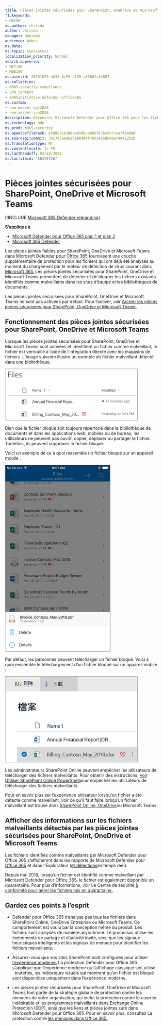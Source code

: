 ```yaml
---
title: Pièces jointes sécurisées pour SharePoint, OneDrive et Microsoft Teams
f1.keywords:
- NOCSH
ms.author: chrisda
author: chrisda
manager: dansimp
audience: Admin
ms.date: ''
ms.topic: conceptual
localization_priority: Normal
search.appverid:
- MET150
- MOE150
ms.assetid: 26261670-db33-4c53-b125-af0662c34607
ms.collection:
- M365-security-compliance
- SPO_Content
- m365initiative-defender-office365
ms.custom:
- seo-marvel-apr2020
- seo-marvel-jun2020
description: Découvrez Microsoft Defender pour Office 365 pour les fichiers dans SharePoint Online, OneDrive Entreprise et Microsoft Teams.
ms.technology: mdo
ms.prod: m365-security
ms.openlocfilehash: 640867cb38dab650bca990fe36c0b7cea7f6a0d8
ms.sourcegitcommit: 3dc795ea862b180484f76b3eb5d046e74041252b
ms.translationtype: MT
ms.contentlocale: fr-FR
ms.lasthandoff: 02/10/2021
ms.locfileid: "50175726"
---
```

# <a name="safe-attachments-for-sharepoint-onedrive-and-microsoft-teams"></a>Pièces jointes sécurisées pour SharePoint, OneDrive et Microsoft Teams

[!INCLUDE [Microsoft 365 Defender rebranding](../includes/microsoft-defender-for-office.md)]

**S’applique à**
- [Microsoft Defender pour Office 365 plan 1 et plan 2](https://go.microsoft.com/fwlink/?linkid=2148715)
- [Microsoft 365 Defender](https://go.microsoft.com/fwlink/?linkid=2118804)

Les pièces jointes fiables pour SharePoint, OneDrive et Microsoft Teams dans Microsoft Defender pour [Office 365](office-365-atp.md) fournissent une couche supplémentaire de protection pour les fichiers qui ont déjà été analysés au moment du chargement par le moteur de détection de virus courant dans [Microsoft 365.](virus-detection-in-spo.md) Les pièces jointes sécurisées pour SharePoint, OneDrive et Microsoft Teams permettent de détecter et de bloquer les fichiers existants identifiés comme malveillants dans les sites d’équipe et les bibliothèques de documents.

Les pièces jointes sécurisées pour SharePoint, OneDrive et Microsoft Teams ne sont pas activées par défaut. Pour l’activer, voir [Activer les pièces jointes sécurisées pour SharePoint, OneDrive et Microsoft Teams.](turn-on-atp-for-spo-odb-and-teams.md)

## <a name="how-safe-attachments-for-sharepoint-onedrive-and-microsoft-teams-works"></a>Fonctionnement des pièces jointes sécurisées pour SharePoint, OneDrive et Microsoft Teams

Lorsque les pièces jointes sécurisées pour SharePoint, OneDrive et Microsoft Teams sont activées et identifient un fichier comme malveillant, le fichier est verrouillé à l’aide de l’intégration directe avec les magasins de fichiers. L’image suivante illustre un exemple de fichier malveillant détecté dans une bibliothèque.

![Fichiers dans OneDrive Entreprise avec un fichier détecté comme malveillant](../../media/2bba71cc-7ad1-4799-8b9d-d56f923db3a7.png)

Bien que le fichier bloqué soit toujours répertorié dans la bibliothèque de documents et dans les applications web, mobiles ou de bureau, les utilisateurs ne peuvent pas ouvrir, copier, déplacer ou partager le fichier. Toutefois, ils peuvent supprimer le fichier bloqué.

Voici un exemple de ce à quoi ressemble un fichier bloqué sur un appareil mobile :

![Suppression d’un fichier bloqué de OneDrive Entreprise de l’application mobile OneDrive](../../media/cb1c1705-fd0a-45b8-9a26-c22503011d54.png)

Par défaut, les personnes peuvent télécharger un fichier bloqué. Voici à quoi ressemble le téléchargement d’un fichier bloqué sur un appareil mobile :

![Téléchargement d’un fichier bloqué dans OneDrive Entreprise](../../media/be288a82-bdd8-4371-93d8-1783db3b61bc.png)

Les administrateurs SharePoint Online peuvent empêcher les utilisateurs de télécharger des fichiers malveillants. Pour obtenir des instructions, [voir Utiliser SharePoint Online PowerShell](turn-on-atp-for-spo-odb-and-teams.md#step-2-recommended-use-sharepoint-online-powershell-to-prevent-users-from-downloading-malicious-files)pour empêcher les utilisateurs de télécharger des fichiers malveillants.

Pour en savoir plus sur l’expérience utilisateur lorsqu’un fichier a été détecté comme malveillant, voir ce qu’il faut faire lorsqu’un fichier malveillant est trouvé dans [SharePoint Online, OneDrive](https://support.microsoft.com/office/01e902ad-a903-4e0f-b093-1e1ac0c37ad2)ou Microsoft Teams.

## <a name="view-information-about-malicious-files-detected-by-safe-attachments-for-sharepoint-onedrive-and-microsoft-teams"></a>Afficher des informations sur les fichiers malveillants détectés par les pièces jointes sécurisées pour SharePoint, OneDrive et Microsoft Teams

Les fichiers identifiés comme malveillants par Microsoft Defender pour Office 365 s’afficheront dans les rapports de Microsoft Defender pour [Office 365](view-reports-for-atp.md) et dans l’Explorateur [(et détections](threat-explorer.md)en temps réel).

Depuis mai 2018, lorsqu’un fichier est identifié comme malveillant par Microsoft Defender pour Office 365, le fichier est également disponible en quarantaine. Pour plus d’informations, voir Le Centre de sécurité [& conformité pour gérer les fichiers mis en quarantaine.](manage-quarantined-messages-and-files.md#microsoft-defender-for-office-365-only-use-the-security--compliance-center-to-manage-quarantined-files)

## <a name="keep-these-points-in-mind"></a>Gardez ces points à l’esprit

- Defender pour Office 365 n’analyse pas tous les fichiers dans SharePoint Online, OneDrive Entreprise ou Microsoft Teams. Ce comportement est voulu par la conception même du produit. Les fichiers sont analysés de manière asynchrone. Le processus utilise les événements de partage et d’activité invité, ainsi que les signaux heuristiques intelligents et les signaux de menace pour identifier les fichiers malveillants.

- Assurez-vous que vos sites SharePoint sont configurés pour utiliser [l’expérience moderne.](https://docs.microsoft.com/sharepoint/guide-to-sharepoint-modern-experience) La protection Defender pour Office 365 s’applique que l’expérience moderne ou l’affichage classique soit utilisé . toutefois, les indicateurs visuels qui montrent qu’un fichier est bloqué sont disponibles uniquement dans l’expérience moderne.

- Les pièces jointes sécurisées pour SharePoint, OneDrive et Microsoft Teams font partie de la stratégie globale de protection contre les menaces de votre organisation, qui inclut la protection contre le courrier indésirable et les programmes malveillants dans Exchange Online Protection (EOP), ainsi que les liens et pièces jointes sûrs dans Microsoft Defender pour Office 365. Pour en savoir plus, consultez La protection contre [les menaces dans Office 365.](protect-against-threats.md)
